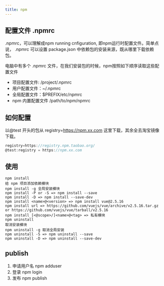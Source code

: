 ```yaml
---
title: npm
---
```


## 配置文件 .npmrc 

.npmrc，可以理解成npm running cnfiguration, 即npm运行时配置文件。简单点说， .npmrc 可以设置 package.json 中依赖包的安装来源，既从哪里下载依赖包。

电脑中有多个 .npmrc 文件，在我们安装包的时候，npm按照如下顺序读取这些配置文件

* 项目配置文件: /project/.npmrc
* 用户配置文件：~/.npmrc
* 全局配置文件：$PREFIX/etc/npmrc
* npm 内置配置文件 /path/to/npm/npmrc


## 如何配置

以@test 开头的包从 registry=https://npm.xx.com 这里下载，其余全去淘宝镜像下载。

```js
registry=https://registry.npm.taobao.org/
@test:registry = https://npm.xx.com
```


## 使用

```
npm install
给 npm 项目添加依赖模块
npm install -g 全局安装模块
npm install -P or -S => npm install --save
npm install -D => npm install --save-dev
npm install <name>@<version> => npm install vue@2.5.16
npm install url => https://github.com/vuejs/vue/archive/v2.5.16.tar.gz or https://github.com/vuejs/vue/tarball/v2.5.16
npm install [<@scope>/]<name>@<tag> => 私有模块
npm uninstall
取消安装模块
npm uninstall -g 取消全局安装
npm uninstall -S => npm uninstall --save
npm uninstall -D => npm uninstall --save-dev
```

## publish

1. 申请用户名 npm adduser 
2. 登录 npm login 
3. 发布 npm publish